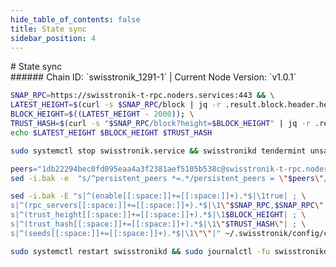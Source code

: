 ```yaml
---
hide_table_of_contents: false
title: State sync
sidebar_position: 4
---
```


<div class="h1-with-icon icon-swisstronic">
# State sync
</div>
###### Chain ID: `swisstronik_1291-1` | Current Node Version: `v1.0.1`

```bash
SNAP_RPC=https://swisstronik-t-rpc.noders.services:443 && \
LATEST_HEIGHT=$(curl -s $SNAP_RPC/block | jq -r .result.block.header.height); \
BLOCK_HEIGHT=$((LATEST_HEIGHT - 2000)); \
TRUST_HASH=$(curl -s "$SNAP_RPC/block?height=$BLOCK_HEIGHT" | jq -r .result.block_id.hash) && \
echo $LATEST_HEIGHT $BLOCK_HEIGHT $TRUST_HASH
```
```bash
sudo systemctl stop swisstronik.service && swisstronikd tendermint unsafe-reset-all --home ~/.swisstronik --keep-addr-book
```
```bash
peers="1db22294bec0fd095eaa4a3f2381aef5105b538c@swisstronik-t-rpc.noders.services:26656"
sed -i.bak -e  "s/^persistent_peers *=.*/persistent_peers = \"$peers\"/" ~/.swisstronik/config/config.toml
```
```bash
sed -i.bak -E "s|^(enable[[:space:]]+=[[:space:]]+).*$|\1true| ; \
s|^(rpc_servers[[:space:]]+=[[:space:]]+).*$|\1\"$SNAP_RPC,$SNAP_RPC\"| ; \
s|^(trust_height[[:space:]]+=[[:space:]]+).*$|\1$BLOCK_HEIGHT| ; \
s|^(trust_hash[[:space:]]+=[[:space:]]+).*$|\1\"$TRUST_HASH\"| ; \
s|^(seeds[[:space:]]+=[[:space:]]+).*$|\1\"\"|" ~/.swisstronik/config/config.toml
```
```bash
sudo systemctl restart swisstronikd && sudo journalctl -fu swisstronikd --no-hostname -o cat
```
